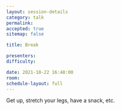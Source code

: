 ```yaml
---
layout: session-details
category: talk
permalink:
accepted: true
sitemap: false

title: Break

presenters:
difficulty:

date: 2021-10-22 16:48:00
room:
schedule-layout: full
---
```

Get up, stretch your legs, have a snack, etc.